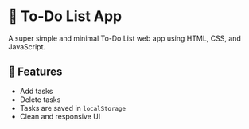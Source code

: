 # 📝 To-Do List App

A super simple and minimal To-Do List web app using HTML, CSS, and JavaScript.

## 🚀 Features

- Add tasks
- Delete tasks
- Tasks are saved in `localStorage`
- Clean and responsive UI
<!--
## 📷 Preview

![screenshot](screenshot.png) 

## 📁 How to Use

1. Clone the repository:
   ```bash
   git clone https://github.com/chdsssbaba/Project-To-Do-List-App.git
   cd Project-To-Do-List-App
-->
